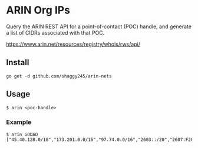 # ARIN Org IPs
Query the ARIN REST API for a point-of-contact (POC) handle, and generate a list of CIDRs associated with that POC.

https://www.arin.net/resources/registry/whois/rws/api/

## Install
```
go get -d github.com/shaggy245/arin-nets
```

## Usage
```
$ arin <poc-handle>
```

### Example
```
$ arin GODAD
["45.40.128.0/18","173.201.0.0/16","97.74.0.0/16","2603::/20","2607:F208::/32","160.153.0.0/16","166.62.0.0/17","184.168.0.0/16","192.186.192.0/18","72.167.0.0/16","192.169.128.0/17","198.12.128.0/17","198.71.128.0/17","208.109.0.0/16","216.69.128.0/18","23.229.128.0/17","64.202.160.0/19","68.178.128.0/17","50.62.0.0/15","107.180.0.0/17","104.238.64.0/18","132.148.0.0/16","148.72.0.0/16","2604:BC80::/32","50.30.32.0/20","104.244.168.0/21","162.211.120.0/21","162.254.200.0/21","173.224.112.0/20","192.155.96.0/20","199.189.84.0/22","199.217.112.0/21","207.38.80.0/20","209.126.96.0/19","209.239.112.0/20","2605:DE00::/32","69.64.32.0/19","64.97.0.0/16","64.96.128.0/17"]
```
